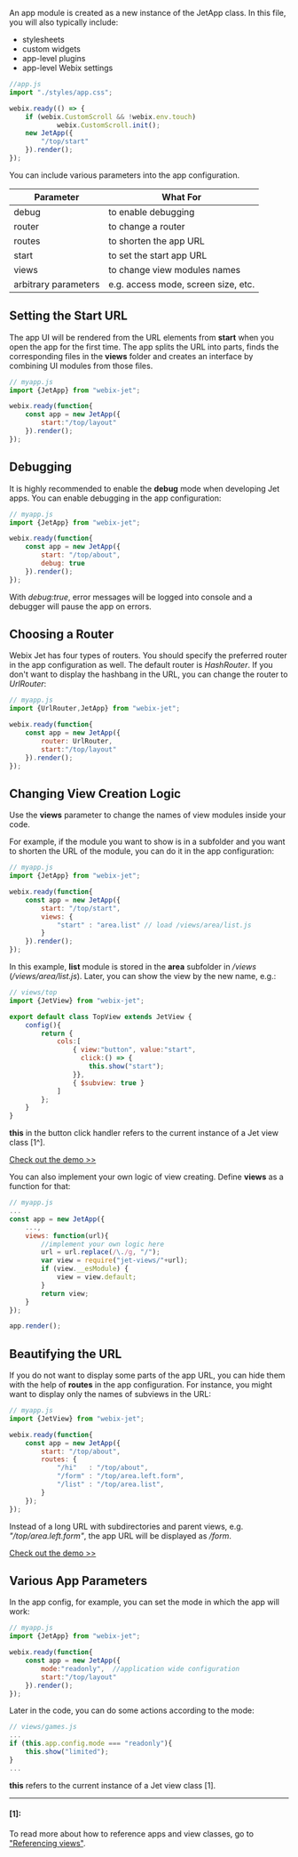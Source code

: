 An app module is created as a new instance of the JetApp class. In this file, you will also typically include:
- stylesheets
- custom widgets
- app-level plugins
- app-level Webix settings

```js
//app.js
import "./styles/app.css";

webix.ready(() => {
	if (webix.CustomScroll && !webix.env.touch)
			webix.CustomScroll.init();
	new JetApp({ 
		"/top/start"
	}).render();
});
```

You can include various parameters into the app configuration.

| Parameter             | What For 							  |
|-----------------------|-------------------------------------|
| debug                 | to enable debugging                 |
| router                | to change a router                  |
| routes                | to shorten the app URL              |
| start                 | to set the start app URL            |
| views                 | to change view modules names        |
| arbitrary parameters	| e.g. access mode, screen size, etc. |

## Setting the Start URL

The app UI will be rendered from the URL elements from **start** when you open the app for the first time. The app splits the URL into parts, finds the corresponding files in the **views** folder and creates an interface by combining UI modules from those files.

~~~js
// myapp.js
import {JetApp} from "webix-jet";

webix.ready(function{
	const app = new JetApp({
		start:"/top/layout"
	}).render();
});
~~~

## Debugging

It is highly recommended to enable the **debug** mode when developing Jet apps. You can enable debugging in the app configuration: 

```js
// myapp.js
import {JetApp} from "webix-jet";

webix.ready(function{
	const app = new JetApp({
		start: "/top/about",
		debug: true
	}).render();
});
```

With _debug:true_, error messages will be logged into console and a debugger will pause the app on errors.

## Choosing a Router

Webix Jet has four types of routers. You should specify the preferred router in the app configuration as well. The default router is _HashRouter_. If you don't want to display the hashbang in the URL, you can change the router to _UrlRouter_:

```js
// myapp.js
import {UrlRouter,JetApp} from "webix-jet";

webix.ready(function{
	const app = new JetApp({
		router: UrlRouter,
		start:"/top/layout"
	}).render();
});
```

## Changing View Creation Logic

Use the **views** parameter to change the names of view modules inside your code.

For example, if the module you want to show is in a subfolder and you want to shorten the URL of the module, you can do it in the app configuration:

```js
// myapp.js
import {JetApp} from "webix-jet";

webix.ready(function{
	const app = new JetApp({
		start: "/top/start",
		views: {
			"start" : "area.list" // load /views/area/list.js
		}
	}).render();
});
```

In this example, **list** module is stored in the **area** subfolder in _/views_ (_/views/area/list.js_). Later, you can show the view by the new name, e.g.:

```js
// views/top
import {JetView} from "webix-jet";

export default class TopView extends JetView {
	config(){
		return {
			cols:[
                { view:"button", value:"start",
                  click:() => {
					this.show("start");
				}},
				{ $subview: true }
			]
		};
	}
}
```

**this** in the button click handler refers to the current instance of a Jet view class [1^].

[Check out the demo >>](https://github.com/webix-hub/jet-demos/blob/master/sources/viewresolve.js)

You can also implement your own logic of view creating. Define **views** as a function for that: 

```js
// myapp.js
...
const app = new JetApp({
    ...,
    views: function(url){
        //implement your own logic here
        url = url.replace(/\./g, "/");
        var view = require("jet-views/"+url);
        if (view.__esModule) {
            view = view.default;
        }
        return view;
    }
});

app.render();
```

## Beautifying the URL

If you do not want to display some parts of the app URL, you can hide them with the help of **routes** in the app configuration. For instance, you might want to display only the names of subviews in the URL: 

```js
// myapp.js
import {JetView} from "webix-jet";

webix.ready(function{
	const app = new JetApp({
		start: "/top/about",
		routes: {
			"/hi" 	: "/top/about",
			"/form" : "/top/area.left.form",
			"/list" : "/top/area.list",
		}
	});
});
```

Instead of a long URL with subdirectories and parent views, e.g. _"/top/area.left.form"_, the app URL will be displayed as _/form_.

[Check out the demo >>](https://github.com/webix-hub/jet-demos/blob/master/sources/routes.js)

## Various App Parameters

In the app config, for example, you can set the mode in which the app will work:

```js
// myapp.js
import {JetApp} from "webix-jet";

webix.ready(function{
	const app = new JetApp({
		mode:"readonly",  //application wide configuration
		start:"/top/layout"
	}).render();
});
```

Later in the code, you can do some actions according to the mode:

```js
// views/games.js
...
if (this.app.config.mode === "readonly"){
	this.show("limited");
}
...
```

**this** refers to the current instance of a Jet view class [1].

<!-- footnotes -->

---
#### [1]:
To read more about how to reference apps and view classes, go to ["Referencing views"](../detailed/referencing.md).
